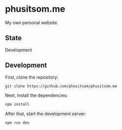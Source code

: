 # phusitsom.me

My own personal website.

## State

Development

## Development


First, clone the repository:

```bash
git clone https://github.com/phusitsom/phusitsom.me
```


Next, install the dependencies:

```bash
npm install
```

After that, start the development server:

```bash
npm run dev
```

